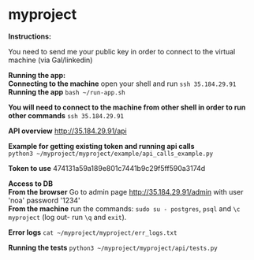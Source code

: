 # myproject

**Instructions:**

You need to send me your public key in order to connect to the virtual machine (via Gal/linkedin)

**Running the app:**
<br>**Connecting to the machine** open your shell and run `ssh 35.184.29.91`
<br>**Running the app** `bash ~/run-app.sh`

**You will need to connect to the machine from other shell in order to run other commands** `ssh 35.184.29.91`

**API overview** http://35.184.29.91/api

**Example for getting existing token and running api calls** <br>`python3 ~/myproject/myproject/example/api_calls_example.py`

**Token to use** 474131a59a189e801c7441b9c29f5ff590a3174d

**Access to DB** 
<br>**From the browser** Go to admin page http://35.184.29.91/admin with user 'noa' password '1234'
<br>**From the machine** run the commands: `sudo su - postgres`, `psql` and `\c myproject` (log out- run `\q` and `exit`).

**Error logs** `cat ~/myproject/myproject/err_logs.txt`

**Running the tests** `python3 ~/myproject/myproject/api/tests.py`



